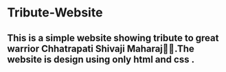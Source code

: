 # Tribute-Website
<h2>This is a simple website showing tribute to great warrior Chhatrapati Shivaji Maharaj🚩🚩.The website is design using only html and css .</h2>
